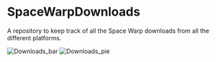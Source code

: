 # SpaceWarpDownloads
A repository to keep track of all the Space Warp downloads from all the different platforms.

![Downloads_bar](https://vortan.dev/spacewarp/statistic/out/bar_chart.png?badge_style=plastic)
![Downloads_pie](https://vortan.dev/spacewarp/statistic/out/pie_chart.png?badge_style=plastic)
